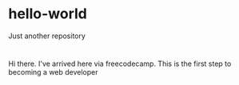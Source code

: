 # hello-world
Just another repository
#
Hi there. I've arrived here via freecodecamp. This is the first step to becoming a web developer
